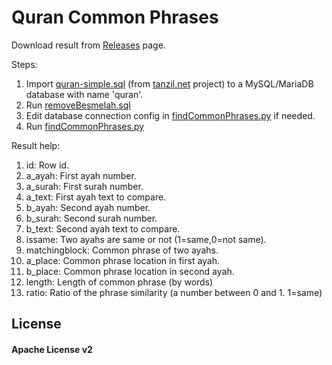 # Quran Common Phrases

Download result from [Releases](https://github.com/Salamdev/Quran-CommonPhrases/releases) page.

Steps:
1. Import [quran-simple.sql](quran-simple.sql) (from [tanzil.net](http://tanzil.net) project) to a MySQL/MariaDB database with name 'quran'.
2. Run [removeBesmelah.sql](removeBesmelah.sql)
3. Edit database connection config in [findCommonPhrases.py](findCommonPhrases.py) if needed.
4. Run [findCommonPhrases.py](findCommonPhrases.py)

Result help:
1. id: Row id.
2. a_ayah: First ayah number.
3. a_surah: First surah number.
4. a_text: First ayah text to compare.
5. b_ayah: Second ayah number.
6. b_surah: Second surah number.
7. b_text: Second ayah text to compare.
8. issame: Two ayahs are same or not (1=same,0=not same).
9. matchingblock: Common phrase of two ayahs.
10. a_place: Common phrase location in first ayah.
11. b_place: Common phrase location in second ayah.
12. length: Length of common phrase (by words)
13. ratio: Ratio of the phrase similarity (a number between 0 and 1. 1=same)

## License
#### Apache License v2
